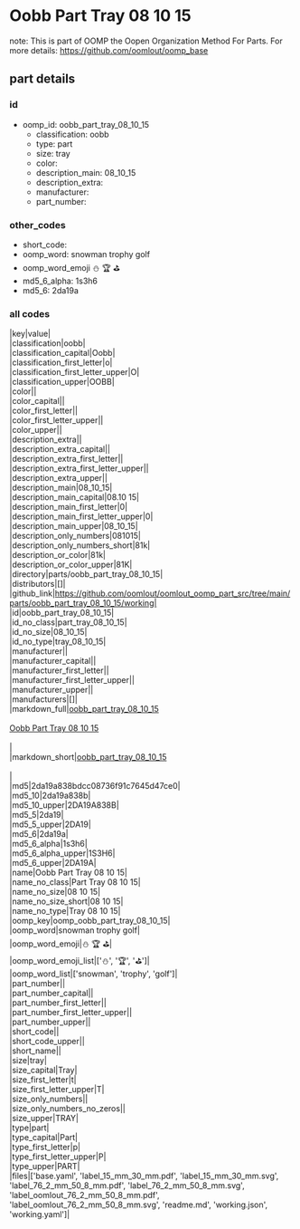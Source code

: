 # Oobb Part Tray 08 10 15  

note: This is part of OOMP the Oopen Organization Method For Parts. For more details: https://github.com/oomlout/oomp_base

##  part details





### id
* oomp_id: oobb_part_tray_08_10_15
  * classification: oobb
  * type: part
  * size: tray
  * color: 
  * description_main: 08_10_15
  * description_extra: 
  * manufacturer: 
  * part_number: 

### other_codes
* short_code: 
* oomp_word: snowman trophy golf
* oomp_word_emoji :snowman: :trophy: :golf:
* md5_6_alpha: 1s3h6
* md5_6: 2da19a

### all codes 
|key|value|  
|classification|oobb|  
|classification_capital|Oobb|  
|classification_first_letter|o|  
|classification_first_letter_upper|O|  
|classification_upper|OOBB|  
|color||  
|color_capital||  
|color_first_letter||  
|color_first_letter_upper||  
|color_upper||  
|description_extra||  
|description_extra_capital||  
|description_extra_first_letter||  
|description_extra_first_letter_upper||  
|description_extra_upper||  
|description_main|08_10_15|  
|description_main_capital|08.10 15|  
|description_main_first_letter|0|  
|description_main_first_letter_upper|0|  
|description_main_upper|08_10_15|  
|description_only_numbers|081015|  
|description_only_numbers_short|81k|  
|description_or_color|81k|  
|description_or_color_upper|81K|  
|directory|parts/oobb_part_tray_08_10_15|  
|distributors|[]|  
|github_link|https://github.com/oomlout/oomlout_oomp_part_src/tree/main/parts/oobb_part_tray_08_10_15/working|  
|id|oobb_part_tray_08_10_15|  
|id_no_class|part_tray_08_10_15|  
|id_no_size|08_10_15|  
|id_no_type|tray_08_10_15|  
|manufacturer||  
|manufacturer_capital||  
|manufacturer_first_letter||  
|manufacturer_first_letter_upper||  
|manufacturer_upper||  
|manufacturers|[]|  
|markdown_full|[oobb_part_tray_08_10_15](https://github.com/oomlout/oomlout_oomp_part_src/tree/main/parts/oobb_part_tray_08_10_15/working)<br>[](https://github.com/oomlout/oomlout_oomp_part_src/tree/main/parts/oobb_part_tray_08_10_15/working)<br>[Oobb Part Tray 08 10 15](https://github.com/oomlout/oomlout_oomp_part_src/tree/main/parts/oobb_part_tray_08_10_15/working)<br><br>|  
|markdown_short|[oobb_part_tray_08_10_15](https://github.com/oomlout/oomlout_oomp_part_src/tree/main/parts/oobb_part_tray_08_10_15/working)<br><br>|  
|md5|2da19a838bdcc08736f91c7645d47ce0|  
|md5_10|2da19a838b|  
|md5_10_upper|2DA19A838B|  
|md5_5|2da19|  
|md5_5_upper|2DA19|  
|md5_6|2da19a|  
|md5_6_alpha|1s3h6|  
|md5_6_alpha_upper|1S3H6|  
|md5_6_upper|2DA19A|  
|name|Oobb Part Tray 08 10 15|  
|name_no_class|Part Tray 08 10 15|  
|name_no_size|08 10 15|  
|name_no_size_short|08 10 15|  
|name_no_type|Tray 08 10 15|  
|oomp_key|oomp_oobb_part_tray_08_10_15|  
|oomp_word|snowman trophy golf|  
|oomp_word_emoji|:snowman: :trophy: :golf:|  
|oomp_word_emoji_list|[':snowman:', ':trophy:', ':golf:']|  
|oomp_word_list|['snowman', 'trophy', 'golf']|  
|part_number||  
|part_number_capital||  
|part_number_first_letter||  
|part_number_first_letter_upper||  
|part_number_upper||  
|short_code||  
|short_code_upper||  
|short_name||  
|size|tray|  
|size_capital|Tray|  
|size_first_letter|t|  
|size_first_letter_upper|T|  
|size_only_numbers||  
|size_only_numbers_no_zeros||  
|size_upper|TRAY|  
|type|part|  
|type_capital|Part|  
|type_first_letter|p|  
|type_first_letter_upper|P|  
|type_upper|PART|  
|files|['base.yaml', 'label_15_mm_30_mm.pdf', 'label_15_mm_30_mm.svg', 'label_76_2_mm_50_8_mm.pdf', 'label_76_2_mm_50_8_mm.svg', 'label_oomlout_76_2_mm_50_8_mm.pdf', 'label_oomlout_76_2_mm_50_8_mm.svg', 'readme.md', 'working.json', 'working.yaml']|  
